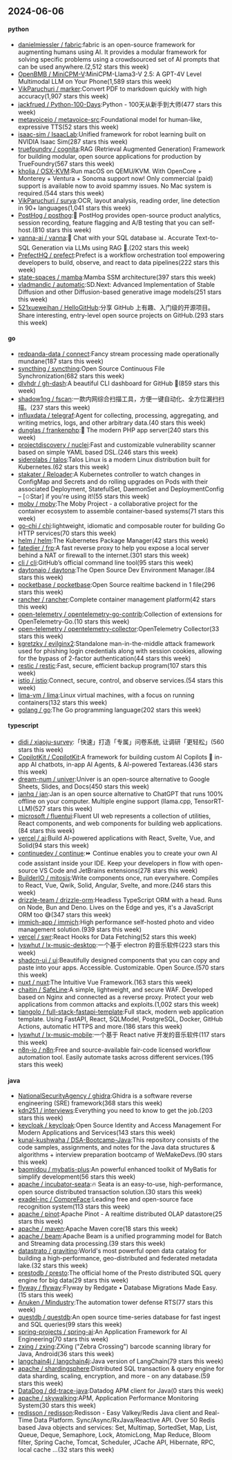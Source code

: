## 2024-06-06

#### python
* [danielmiessler / fabric](https://github.com/danielmiessler/fabric):fabric is an open-source framework for augmenting humans using AI. It provides a modular framework for solving specific problems using a crowdsourced set of AI prompts that can be used anywhere.(2,512 stars this week)
* [OpenBMB / MiniCPM-V](https://github.com/OpenBMB/MiniCPM-V):MiniCPM-Llama3-V 2.5: A GPT-4V Level Multimodal LLM on Your Phone(1,589 stars this week)
* [VikParuchuri / marker](https://github.com/VikParuchuri/marker):Convert PDF to markdown quickly with high accuracy(1,907 stars this week)
* [jackfrued / Python-100-Days](https://github.com/jackfrued/Python-100-Days):Python - 100天从新手到大师(477 stars this week)
* [metavoiceio / metavoice-src](https://github.com/metavoiceio/metavoice-src):Foundational model for human-like, expressive TTS(52 stars this week)
* [isaac-sim / IsaacLab](https://github.com/isaac-sim/IsaacLab):Unified framework for robot learning built on NVIDIA Isaac Sim(287 stars this week)
* [truefoundry / cognita](https://github.com/truefoundry/cognita):RAG (Retrieval Augmented Generation) Framework for building modular, open source applications for production by TrueFoundry(567 stars this week)
* [kholia / OSX-KVM](https://github.com/kholia/OSX-KVM):Run macOS on QEMU/KVM. With OpenCore + Monterey + Ventura + Sonoma support now! Only commercial (paid) support is available now to avoid spammy issues. No Mac system is required.(544 stars this week)
* [VikParuchuri / surya](https://github.com/VikParuchuri/surya):OCR, layout analysis, reading order, line detection in 90+ languages(1,041 stars this week)
* [PostHog / posthog](https://github.com/PostHog/posthog):🦔 PostHog provides open-source product analytics, session recording, feature flagging and A/B testing that you can self-host.(810 stars this week)
* [vanna-ai / vanna](https://github.com/vanna-ai/vanna):🤖 Chat with your SQL database 📊. Accurate Text-to-SQL Generation via LLMs using RAG 🔄.(202 stars this week)
* [PrefectHQ / prefect](https://github.com/PrefectHQ/prefect):Prefect is a workflow orchestration tool empowering developers to build, observe, and react to data pipelines(222 stars this week)
* [state-spaces / mamba](https://github.com/state-spaces/mamba):Mamba SSM architecture(397 stars this week)
* [vladmandic / automatic](https://github.com/vladmandic/automatic):SD.Next: Advanced Implementation of Stable Diffusion and other Diffusion-based generative image models(251 stars this week)
* [521xueweihan / HelloGitHub](https://github.com/521xueweihan/HelloGitHub):分享 GitHub 上有趣、入门级的开源项目。Share interesting, entry-level open source projects on GitHub.(293 stars this week)

#### go
* [redpanda-data / connect](https://github.com/redpanda-data/connect):Fancy stream processing made operationally mundane(187 stars this week)
* [syncthing / syncthing](https://github.com/syncthing/syncthing):Open Source Continuous File Synchronization(682 stars this week)
* [dlvhdr / gh-dash](https://github.com/dlvhdr/gh-dash):A beautiful CLI dashboard for GitHub 🚀(859 stars this week)
* [shadow1ng / fscan](https://github.com/shadow1ng/fscan):一款内网综合扫描工具，方便一键自动化、全方位漏扫扫描。(237 stars this week)
* [influxdata / telegraf](https://github.com/influxdata/telegraf):Agent for collecting, processing, aggregating, and writing metrics, logs, and other arbitrary data.(40 stars this week)
* [dunglas / frankenphp](https://github.com/dunglas/frankenphp):🧟 The modern PHP app server(240 stars this week)
* [projectdiscovery / nuclei](https://github.com/projectdiscovery/nuclei):Fast and customizable vulnerability scanner based on simple YAML based DSL.(246 stars this week)
* [siderolabs / talos](https://github.com/siderolabs/talos):Talos Linux is a modern Linux distribution built for Kubernetes.(62 stars this week)
* [stakater / Reloader](https://github.com/stakater/Reloader):A Kubernetes controller to watch changes in ConfigMap and Secrets and do rolling upgrades on Pods with their associated Deployment, StatefulSet, DaemonSet and DeploymentConfig – [✩Star] if you're using it!(55 stars this week)
* [moby / moby](https://github.com/moby/moby):The Moby Project - a collaborative project for the container ecosystem to assemble container-based systems(71 stars this week)
* [go-chi / chi](https://github.com/go-chi/chi):lightweight, idiomatic and composable router for building Go HTTP services(70 stars this week)
* [helm / helm](https://github.com/helm/helm):The Kubernetes Package Manager(42 stars this week)
* [fatedier / frp](https://github.com/fatedier/frp):A fast reverse proxy to help you expose a local server behind a NAT or firewall to the internet.(301 stars this week)
* [cli / cli](https://github.com/cli/cli):GitHub’s official command line tool(95 stars this week)
* [daytonaio / daytona](https://github.com/daytonaio/daytona):The Open Source Dev Environment Manager.(84 stars this week)
* [pocketbase / pocketbase](https://github.com/pocketbase/pocketbase):Open Source realtime backend in 1 file(296 stars this week)
* [rancher / rancher](https://github.com/rancher/rancher):Complete container management platform(42 stars this week)
* [open-telemetry / opentelemetry-go-contrib](https://github.com/open-telemetry/opentelemetry-go-contrib):Collection of extensions for OpenTelemetry-Go.(10 stars this week)
* [open-telemetry / opentelemetry-collector](https://github.com/open-telemetry/opentelemetry-collector):OpenTelemetry Collector(33 stars this week)
* [kgretzky / evilginx2](https://github.com/kgretzky/evilginx2):Standalone man-in-the-middle attack framework used for phishing login credentials along with session cookies, allowing for the bypass of 2-factor authentication(44 stars this week)
* [restic / restic](https://github.com/restic/restic):Fast, secure, efficient backup program(107 stars this week)
* [istio / istio](https://github.com/istio/istio):Connect, secure, control, and observe services.(54 stars this week)
* [lima-vm / lima](https://github.com/lima-vm/lima):Linux virtual machines, with a focus on running containers(132 stars this week)
* [golang / go](https://github.com/golang/go):The Go programming language(202 stars this week)

#### typescript
* [didi / xiaoju-survey](https://github.com/didi/xiaoju-survey):「快速」打造「专属」问卷系统, 让调研「更轻松」(560 stars this week)
* [CopilotKit / CopilotKit](https://github.com/CopilotKit/CopilotKit):A framework for building custom AI Copilots 🤖 in-app AI chatbots, in-app AI Agents, & AI-powered Textareas.(436 stars this week)
* [dream-num / univer](https://github.com/dream-num/univer):Univer is an open-source alternative to Google Sheets, Slides, and Docs(450 stars this week)
* [janhq / jan](https://github.com/janhq/jan):Jan is an open source alternative to ChatGPT that runs 100% offline on your computer. Multiple engine support (llama.cpp, TensorRT-LLM)(527 stars this week)
* [microsoft / fluentui](https://github.com/microsoft/fluentui):Fluent UI web represents a collection of utilities, React components, and web components for building web applications.(84 stars this week)
* [vercel / ai](https://github.com/vercel/ai):Build AI-powered applications with React, Svelte, Vue, and Solid(94 stars this week)
* [continuedev / continue](https://github.com/continuedev/continue):⏩ Continue enables you to create your own AI code assistant inside your IDE. Keep your developers in flow with open-source VS Code and JetBrains extensions(278 stars this week)
* [BuilderIO / mitosis](https://github.com/BuilderIO/mitosis):Write components once, run everywhere. Compiles to React, Vue, Qwik, Solid, Angular, Svelte, and more.(246 stars this week)
* [drizzle-team / drizzle-orm](https://github.com/drizzle-team/drizzle-orm):Headless TypeScript ORM with a head. Runs on Node, Bun and Deno. Lives on the Edge and yes, it's a JavaScript ORM too 😅(347 stars this week)
* [immich-app / immich](https://github.com/immich-app/immich):High performance self-hosted photo and video management solution.(939 stars this week)
* [vercel / swr](https://github.com/vercel/swr):React Hooks for Data Fetching(52 stars this week)
* [lyswhut / lx-music-desktop](https://github.com/lyswhut/lx-music-desktop):一个基于 electron 的音乐软件(223 stars this week)
* [shadcn-ui / ui](https://github.com/shadcn-ui/ui):Beautifully designed components that you can copy and paste into your apps. Accessible. Customizable. Open Source.(570 stars this week)
* [nuxt / nuxt](https://github.com/nuxt/nuxt):The Intuitive Vue Framework.(163 stars this week)
* [chaitin / SafeLine](https://github.com/chaitin/SafeLine):A simple, lightweight, and secure WAF. Developed based on Nginx and connected as a reverse proxy. Protect your web applications from common attacks and exploits.(1,002 stars this week)
* [tiangolo / full-stack-fastapi-template](https://github.com/tiangolo/full-stack-fastapi-template):Full stack, modern web application template. Using FastAPI, React, SQLModel, PostgreSQL, Docker, GitHub Actions, automatic HTTPS and more.(186 stars this week)
* [lyswhut / lx-music-mobile](https://github.com/lyswhut/lx-music-mobile):一个基于 React native 开发的音乐软件(117 stars this week)
* [n8n-io / n8n](https://github.com/n8n-io/n8n):Free and source-available fair-code licensed workflow automation tool. Easily automate tasks across different services.(195 stars this week)

#### java
* [NationalSecurityAgency / ghidra](https://github.com/NationalSecurityAgency/ghidra):Ghidra is a software reverse engineering (SRE) framework(368 stars this week)
* [kdn251 / interviews](https://github.com/kdn251/interviews):Everything you need to know to get the job.(203 stars this week)
* [keycloak / keycloak](https://github.com/keycloak/keycloak):Open Source Identity and Access Management For Modern Applications and Services(143 stars this week)
* [kunal-kushwaha / DSA-Bootcamp-Java](https://github.com/kunal-kushwaha/DSA-Bootcamp-Java):This repository consists of the code samples, assignments, and notes for the Java data structures & algorithms + interview preparation bootcamp of WeMakeDevs.(90 stars this week)
* [baomidou / mybatis-plus](https://github.com/baomidou/mybatis-plus):An powerful enhanced toolkit of MyBatis for simplify development(56 stars this week)
* [apache / incubator-seata](https://github.com/apache/incubator-seata):🔥 Seata is an easy-to-use, high-performance, open source distributed transaction solution.(30 stars this week)
* [exadel-inc / CompreFace](https://github.com/exadel-inc/CompreFace):Leading free and open-source face recognition system(113 stars this week)
* [apache / pinot](https://github.com/apache/pinot):Apache Pinot - A realtime distributed OLAP datastore(25 stars this week)
* [apache / maven](https://github.com/apache/maven):Apache Maven core(18 stars this week)
* [apache / beam](https://github.com/apache/beam):Apache Beam is a unified programming model for Batch and Streaming data processing.(39 stars this week)
* [datastrato / gravitino](https://github.com/datastrato/gravitino):World's most powerful open data catalog for building a high-performance, geo-distributed and federated metadata lake.(32 stars this week)
* [prestodb / presto](https://github.com/prestodb/presto):The official home of the Presto distributed SQL query engine for big data(29 stars this week)
* [flyway / flyway](https://github.com/flyway/flyway):Flyway by Redgate • Database Migrations Made Easy.(15 stars this week)
* [Anuken / Mindustry](https://github.com/Anuken/Mindustry):The automation tower defense RTS(77 stars this week)
* [questdb / questdb](https://github.com/questdb/questdb):An open source time-series database for fast ingest and SQL queries(99 stars this week)
* [spring-projects / spring-ai](https://github.com/spring-projects/spring-ai):An Application Framework for AI Engineering(70 stars this week)
* [zxing / zxing](https://github.com/zxing/zxing):ZXing ("Zebra Crossing") barcode scanning library for Java, Android(36 stars this week)
* [langchain4j / langchain4j](https://github.com/langchain4j/langchain4j):Java version of LangChain(79 stars this week)
* [apache / shardingsphere](https://github.com/apache/shardingsphere):Distributed SQL transaction & query engine for data sharding, scaling, encryption, and more - on any database.(59 stars this week)
* [DataDog / dd-trace-java](https://github.com/DataDog/dd-trace-java):Datadog APM client for Java(0 stars this week)
* [apache / skywalking](https://github.com/apache/skywalking):APM, Application Performance Monitoring System(30 stars this week)
* [redisson / redisson](https://github.com/redisson/redisson):Redisson - Easy Valkey/Redis Java client and Real-Time Data Platform. Sync/Async/RxJava/Reactive API. Over 50 Redis based Java objects and services: Set, Multimap, SortedSet, Map, List, Queue, Deque, Semaphore, Lock, AtomicLong, Map Reduce, Bloom filter, Spring Cache, Tomcat, Scheduler, JCache API, Hibernate, RPC, local cache ...(32 stars this week)
